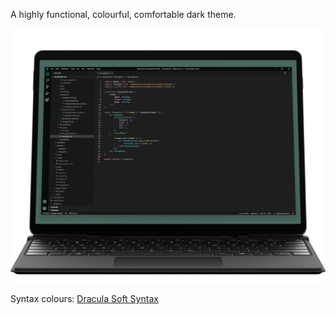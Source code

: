 A highly functional, colourful, comfortable dark theme.

![visual](mockup.png "visual")

Syntax colours: [Dracula Soft Syntax](https://marketplace.visualstudio.com/items?itemName=yomed.theme-dracula-soft)